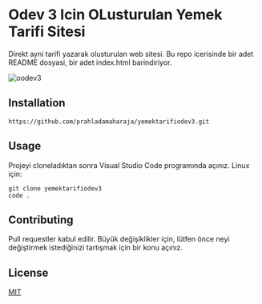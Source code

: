 # Odev 3 Icin OLusturulan Yemek Tarifi Sitesi
Direkt ayni tarifi yazarak olusturulan web sitesi. Bu repo icerisinde bir adet README dosyasi, bir adet index.html barindiriyor.

![oodev3](https://user-images.githubusercontent.com/111706176/187318148-e56fd4d4-356b-445b-94e0-4e7232196d0b.png)

## Installation
```
https://github.com/prahladamaharaja/yemektarifiodev3.git
```
## Usage
Projeyi cloneladıktan sonra Visual Studio Code programında açınız.
Linux için:
```
git clone yemektarifiodev3
code .
```
## Contributing
Pull requestler kabul edilir. Büyük değişiklikler için, lütfen önce neyi değiştirmek istediğinizi tartışmak için bir konu açınız.

## License
[MIT](https://choosealicense.com/licenses/mit/)
